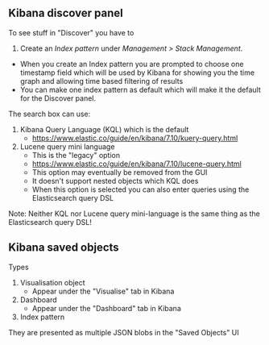 ## Kibana discover panel

To see stuff in "Discover" you have to

1. Create an _Index pattern_ under _Management > Stack Management_.
  * When you create an Index pattern you are prompted to choose one timestamp field which will be used by Kibana for showing you the time graph and allowing time based filtering of results
  * You can make one index pattern as default which will make it the default for the Discover panel.

The search box can use:

1. Kibana Query Language (KQL) which is the default
    * https://www.elastic.co/guide/en/kibana/7.10/kuery-query.html
1. Lucene query mini language
    * This is the "legacy" option
    * https://www.elastic.co/guide/en/kibana/7.10/lucene-query.html
    * This option may eventually be removed from the GUI
    * It doesn't support nested objects which KQL does
    * When this option is selected you can also enter queries using the Elasticsearch query DSL

Note: Neither KQL nor Lucene query mini-language is the same thing as the Elasticsearch query DSL!


## Kibana saved objects

Types

1. Visualisation object
    * Appear under the "Visualise" tab in Kibana
2. Dashboard
    * Appear under the "Dashboard" tab in Kibana
3. Index pattern

They are presented as multiple JSON blobs in the "Saved Objects" UI

